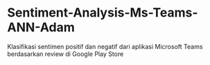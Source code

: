 # Sentiment-Analysis-Ms-Teams-ANN-Adam
Klasifikasi sentimen positif dan negatif dari aplikasi Microsoft Teams berdasarkan review di Google Play Store

